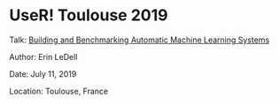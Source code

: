# UseR! Toulouse 2019

Talk: [Building and Benchmarking Automatic Machine Learning Systems](http://www.user2019.fr/talk_schedule/)

Author: Erin LeDell

Date: July 11, 2019

Location: Toulouse, France


